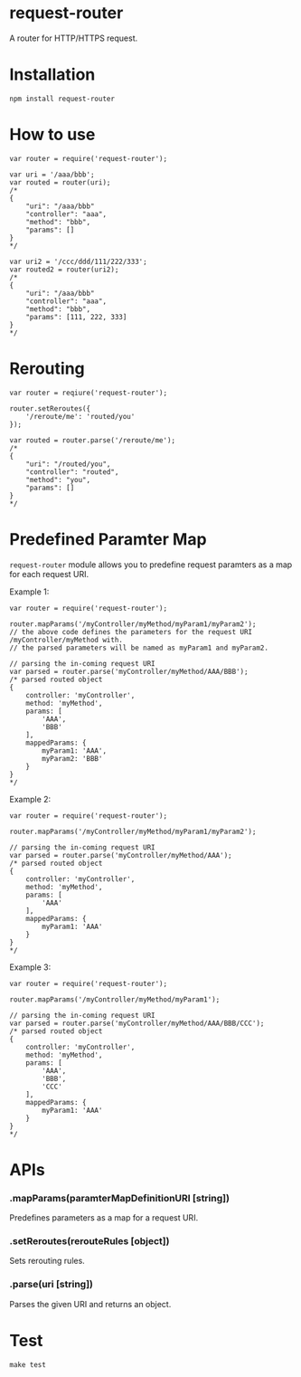 # request-router

A router for HTTP/HTTPS request.

# Installation

`npm install request-router`

# How to use

```
var router = require('request-router');

var uri = '/aaa/bbb';
var routed = router(uri);
/*
{
    "uri": "/aaa/bbb"
    "controller": "aaa",
    "method": "bbb",
    "params": []
}
*/
```
```
var uri2 = '/ccc/ddd/111/222/333';
var routed2 = router(uri2);
/*
{
    "uri": "/aaa/bbb"
    "controller": "aaa",
    "method": "bbb",
    "params": [111, 222, 333]
}
*/
```

# Rerouting

```
var router = reqiure('request-router');

router.setReroutes({
    '/reroute/me': 'routed/you'
});

var routed = router.parse('/reroute/me');
/*
{
    "uri": "/routed/you",
    "controller": "routed",
    "method": "you",
    "params": []
}
*/
```

# Predefined Paramter Map

`request-router` module allows you to predefine request paramters as a map for each request URI.

Example 1:

```
var router = require('request-router');

router.mapParams('/myController/myMethod/myParam1/myParam2');
// the above code defines the parameters for the request URI /myController/myMethod with.
// the parsed parameters will be named as myParam1 and myParam2.

// parsing the in-coming request URI
var parsed = router.parse('myController/myMethod/AAA/BBB');
/* parsed routed object
{
	controller: 'myController',
	method: 'myMethod',
	params: [
		'AAA',
		'BBB'
	],
	mappedParams: {
		myParam1: 'AAA',
		myParam2: 'BBB'
	}
}
*/
```

Example 2:

```
var router = require('request-router');

router.mapParams('/myController/myMethod/myParam1/myParam2');

// parsing the in-coming request URI
var parsed = router.parse('myController/myMethod/AAA');
/* parsed routed object
{
	controller: 'myController',
	method: 'myMethod',
	params: [
		'AAA'
	],
	mappedParams: {
		myParam1: 'AAA'
	}
}
*/
```

Example 3:

```
var router = require('request-router');

router.mapParams('/myController/myMethod/myParam1');

// parsing the in-coming request URI
var parsed = router.parse('myController/myMethod/AAA/BBB/CCC');
/* parsed routed object
{
	controller: 'myController',
	method: 'myMethod',
	params: [
		'AAA',
		'BBB',
		'CCC'
	],
	mappedParams: {
		myParam1: 'AAA'
	}
}
*/
```

# APIs

### .mapParams(paramterMapDefinitionURI [string])

Predefines parameters as a map for a request URI.

### .setReroutes(rerouteRules [object])

Sets rerouting rules.

### .parse(uri [string])

Parses the given URI and returns an object.

# Test

`make test`

